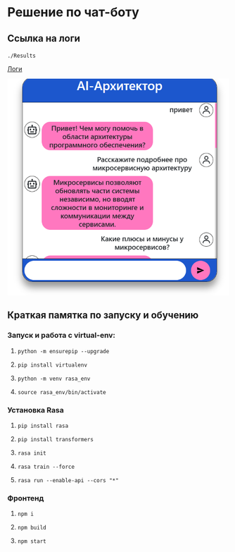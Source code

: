 # Решение по чат-боту

## Ссылка на логи
``./Results``

[Логи](./Results/rasa_debug.txt)

![Скрингшот бота](./Results/chat.png)


## Краткая памятка по запуску и обучению

### Запуск и работа с virtual-env:

1. ``python -m ensurepip --upgrade``

2. ``pip install virtualenv``

3. ``python -m venv rasa_env``

4. ``source rasa_env/bin/activate``

### Установка Rasa
1. ``pip install rasa``

2. ``pip install transformers``

3. ``rasa init``

4. ``rasa train --force``

5. ``rasa run --enable-api --cors "*"``

### Фронтенд

1. ``npm i``

2. ``npm build``

3. ``npm start``


